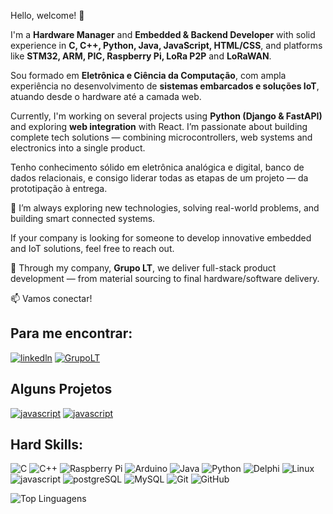 Hello, welcome! 👋

I'm a **Hardware Manager** and **Embedded & Backend Developer** with solid experience in **C, C++, Python, Java, JavaScript, HTML/CSS**, and platforms like **STM32, ARM, PIC, Raspberry Pi, LoRa P2P** and **LoRaWAN**.

Sou formado em **Eletrônica e Ciência da Computação**, com ampla experiência no desenvolvimento de **sistemas embarcados e soluções IoT**, atuando desde o hardware até a camada web.

Currently, I'm working on several projects using **Python (Django & FastAPI)** and exploring **web integration** with React. I’m passionate about building complete tech solutions — combining microcontrollers, web systems and electronics into a single product.

Tenho conhecimento sólido em eletrônica analógica e digital, banco de dados relacionais, e consigo liderar todas as etapas de um projeto — da prototipação à entrega.

🔧 I’m always exploring new technologies, solving real-world problems, and building smart connected systems.

If your company is looking for someone to develop innovative embedded and IoT solutions, feel free to reach out.

🚀 Through my company, **Grupo LT**, we deliver full-stack product development — from material sourcing to final hardware/software delivery.

📫 Vamos conectar!


## Para me encontrar:
[![linkedln](https://img.shields.io/badge/LinkedIn-0077B5?style=for-the-badge&logo=linkedin&logoColor=white)](https://www.linkedin.com/in/leonardo-souza-2a83b11a/)
[![GrupoLT](https://img.shields.io/badge/GrupoLT-%230000FF.svg?style=for-the-badge&logo=Ltspice&logoColor=white)](https://www.grupolt.com.br)

## Alguns Projetos
[![javascript](https://img.shields.io/badge/JavaScript-323330?style=for-the-badge&logo=javascript&logoColor=F7DF1E)](https://sitebuscaprojetoseletronica.vercel.app/)
[![javascript](https://img.shields.io/badge/JavaScript-323330?style=for-the-badge&logo=javascript&logoColor=F7DF1E)](https://leocsbh007.github.io/atividades-js/)

## Hard Skills:
![C](https://img.shields.io/badge/c-%2300599C.svg?style=for-the-badge&logo=c&logoColor=white)
![C++](https://img.shields.io/badge/c++-%2300599C.svg?style=for-the-badge&logo=c%2B%2B&logoColor=white)
![Raspberry Pi](https://img.shields.io/badge/-RaspberryPi-C51A4A?style=for-the-badge&logo=Raspberry-Pi)
![Arduino](https://img.shields.io/badge/-Arduino-00979D?style=for-the-badge&logo=Arduino&logoColor=white)
![Java](https://img.shields.io/badge/java-%23ED8B00.svg?style=for-the-badge&logo=openjdk&logoColor=white)
![Python](https://img.shields.io/badge/python-3670A0?style=for-the-badge&logo=python&logoColor=ffdd54)
![Delphi](https://img.shields.io/badge/Delphi-CC342D?style=for-the-badge&logo=delphi&logoColor=white)
![Linux](https://img.shields.io/badge/Linux-FCC624?style=for-the-badge&logo=linux&logoColor=black)
![javascript](https://img.shields.io/badge/JavaScript-323330?style=for-the-badge&logo=javascript&logoColor=F7DF1E) 
![postgreSQL](https://img.shields.io/badge/PostgreSQL-316192?style=for-the-badge&logo=postgresql&logoColor=white)
![MySQL](https://img.shields.io/badge/mysql-%2300f.svg?style=for-the-badge&logo=mysql&logoColor=white)
![Git](https://img.shields.io/badge/git-%23F05033.svg?style=for-the-badge&logo=git&logoColor=white)
![GitHub](https://img.shields.io/badge/github-%23121011.svg?style=for-the-badge&logo=github&logoColor=white)

![Top Linguagens](https://github-readme-stats.vercel.app/api/top-langs/?username=leocsbh007&theme=tokyonight&custom_title=Top%20%Linguagens)
